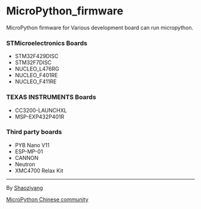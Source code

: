 # MicroPython_firmware
MicroPython firmware for Various development board can run micropython.

### STMicroelectronics Boards

* STM32F429DISC
* STM32F7DISC
* NUCLEO_L476RG
* NUCLEO_F401RE
* NUCLEO_F411RE

### TEXAS INSTRUMENTS Boards

* CC3200-LAUNCHXL
* MSP-EXP432P401R

### Third party boards

* PYB Nano V11
* ESP-MP-01
* CANNON
* Neutron
* XMC4700 Relax Kit
 
---

By [Shaoziyang](shaoziyang@outlook.com)

[MicroPython Chinese community](http://www.micropython.org.cn)
